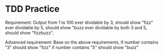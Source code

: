 # TDD Practice

Requirement:
Output from 1 to 100
ever dividable by 3, should show "fizz"
ever dividable by 5, should show "buzz
ever dividable by both 3 and 5, should show "fizzbuzz".

Advanced requirement:
Base on the above requirements,
if number contains “3” should show "fizz"
if number contains "5" should show "buzz"
